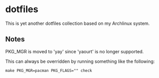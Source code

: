 # dotfiles

This is yet another dotfiles collection based on my Archlinux system.

## Notes

PKG_MGR is moved to 'yay' since 'yaourt' is no longer supported.

This can always be overridden by running something like the following:

```console
make PKG_MGR=pacman PKG_FLAGS="" check
```
